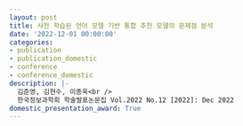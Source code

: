 ```yaml
---
layout: post
title: 사전 학습된 언어 모델 기반 통합 추천 모델의 문제점 분석
date: '2022-12-01 00:00:00'
categories:
- publication
- publication_domestic
- conference
- conference_domestic
description: |-
  김준영, 김현수, 이종욱<br />
  한국정보과학회 학술발표논문집 Vol.2022 No.12 [2022]: Dec 2022
domestic_presentation_award: True
---
```


